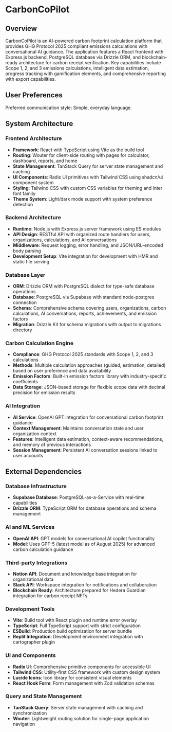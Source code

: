 # CarbonCoPilot

## Overview

CarbonCoPilot is an AI-powered carbon footprint calculation platform that provides GHG Protocol 2025 compliant emissions calculations with conversational AI guidance. The application features a React frontend with Express.js backend, PostgreSQL database via Drizzle ORM, and blockchain-ready architecture for carbon receipt verification. Key capabilities include Scope 1, 2, and 3 emissions calculations, intelligent data estimation, progress tracking with gamification elements, and comprehensive reporting with export capabilities.

## User Preferences

Preferred communication style: Simple, everyday language.

## System Architecture

### Frontend Architecture
- **Framework**: React with TypeScript using Vite as the build tool
- **Routing**: Wouter for client-side routing with pages for calculator, dashboard, reports, and home
- **State Management**: TanStack Query for server state management and caching
- **UI Components**: Radix UI primitives with Tailwind CSS using shadcn/ui component system
- **Styling**: Tailwind CSS with custom CSS variables for theming and Inter font family
- **Theme System**: Light/dark mode support with system preference detection

### Backend Architecture
- **Runtime**: Node.js with Express.js server framework using ES modules
- **API Design**: RESTful API with organized route handlers for users, organizations, calculations, and AI conversations
- **Middleware**: Request logging, error handling, and JSON/URL-encoded body parsing
- **Development Setup**: Vite integration for development with HMR and static file serving

### Database Layer
- **ORM**: Drizzle ORM with PostgreSQL dialect for type-safe database operations
- **Database**: PostgreSQL via Supabase with standard node-postgres connection
- **Schema**: Comprehensive schema covering users, organizations, carbon calculations, AI conversations, reports, achievements, and emission factors
- **Migration**: Drizzle Kit for schema migrations with output to migrations directory

### Carbon Calculation Engine
- **Compliance**: GHG Protocol 2025 standards with Scope 1, 2, and 3 calculations
- **Methods**: Multiple calculation approaches (guided, estimation, detailed) based on user preference and data availability
- **Emission Factors**: Built-in emission factors library with industry-specific coefficients
- **Data Storage**: JSON-based storage for flexible scope data with decimal precision for emission results

### AI Integration
- **AI Service**: OpenAI GPT integration for conversational carbon footprint guidance
- **Context Management**: Maintains conversation state and user organization context
- **Features**: Intelligent data estimation, context-aware recommendations, and memory of previous interactions
- **Session Management**: Persistent AI conversation sessions linked to user accounts

## External Dependencies

### Database Infrastructure
- **Supabase Database**: PostgreSQL-as-a-Service with real-time capabilities
- **Drizzle ORM**: TypeScript ORM for database operations and schema management

### AI and ML Services
- **OpenAI API**: GPT models for conversational AI copilot functionality
- **Model**: Uses GPT-5 (latest model as of August 2025) for advanced carbon calculation guidance

### Third-party Integrations
- **Notion API**: Document and knowledge base integration for organizational data
- **Slack API**: Workspace integration for notifications and collaboration
- **Blockchain Ready**: Architecture prepared for Hedera Guardian integration for carbon receipt NFTs

### Development Tools
- **Vite**: Build tool with React plugin and runtime error overlay
- **TypeScript**: Full TypeScript support with strict configuration
- **ESBuild**: Production build optimization for server bundle
- **Replit Integration**: Development environment integration with cartographer plugin

### UI and Components
- **Radix UI**: Comprehensive primitive components for accessible UI
- **Tailwind CSS**: Utility-first CSS framework with custom design system
- **Lucide Icons**: Icon library for consistent visual elements
- **React Hook Form**: Form management with Zod validation schemas

### Query and State Management
- **TanStack Query**: Server state management with caching and synchronization
- **Wouter**: Lightweight routing solution for single-page application navigation